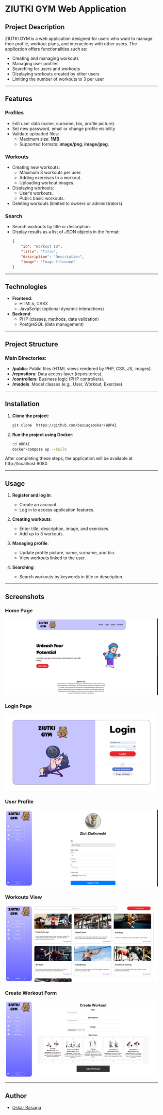 # ZIUTKI GYM Web Application

## Project Description
ZIUTKI GYM is a web application designed for users who want to manage their profile, workout plans, and interactions with other users. The application offers functionalities such as:

- Creating and managing workouts
- Managing user profiles
- Searching for users and workouts
- Displaying workouts created by other users
- Limiting the number of workouts to 3 per user

---

## Features

### Profiles
- Edit user data (name, surname, bio, profile picture).
- Set new password, email or change profile visibility
- Validate uploaded files:
  - Maximum size: **1MB**.
  - Supported formats: **image/png**, **image/jpeg**.

### Workouts
- Creating new workouts:
  - Maximum 3 workouts per user.
  - Adding exercises to a workout.
  - Uploading workout images.
- Displaying workouts:
  - User’s workouts.
  - Public basic workouts.
- Deleting workouts (limited to owners or administrators).

### Search
- Search workouts by title or description.
- Display results as a list of JSON objects in the format:
  ```json
  {
      "id": "Workout ID",
      "title": "Title",
      "description": "Description",
      "image": "Image filename"
  }
  ```

---

## Technologies
- **Frontend**:
  - HTML5, CSS3
  - JavaScript (optional dynamic interactions)
- **Backend**:
  - PHP (classes, methods, data validation)
  - PostgreSQL (data management)

---

## Project Structure

### Main Directories:
- **/public**: Public files (HTML views rendered by PHP, CSS, JS, images).
- **/repository**: Data access layer (repositories).
- **/controllers**: Business logic (PHP controllers).
- **/models**: Model classes (e.g., User, Workout, Exercise).

---

## Installation
1. **Clone the project**:
   ```bash
   git clone  https://github.com/basiagaoskar/WDPAI
   ```

2. **Run the project using Docker**:
   ```bash
   cd WDPAI
   docker-compose up --build
   ```
After completing these steps, the application will be available at http://localhost:8080.

---

## Usage
1. **Register and log in**:
   - Create an account.
   - Log in to access application features.

2. **Creating workouts**:
   - Enter title, description, image, and exercises.
   - Add up to 3 workouts.

3. **Managing profile**:
   - Update profile picture, name, surname, and bio.
   - View workouts linked to the user.

4. **Searching**:
   - Search workouts by keywords in title or description.

---

## Screenshots

### Home Page
![Home Page](public/screenshots/home.png)

### Login Page
![Login Page](public/screenshots/login.png)

### User Profile
![User Profile](public/screenshots/profile.png)

### Workouts View
![Workouts View](public/screenshots/workouts.png)

### Create Workout Form
![Create Workout Form](public/screenshots/create_workout.png)

---

## Author
- [Oskar Basiaga](https://github.com/basiagaoskar)